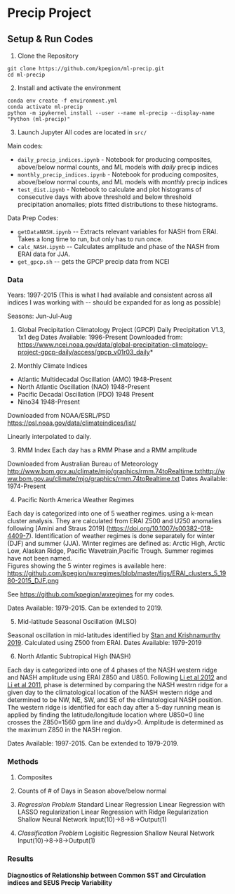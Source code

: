 # Precip Project 

## Setup & Run Codes

1. Clone the Repository
```
git clone https://github.com/kpegion/ml-precip.git
cd ml-precip
```

2. Install and activate the environment
```
conda env create -f environment.yml
conda activate ml-precip
python -m ipykernel install --user --name ml-precip --display-name "Python (ml-precip)"
```
3. Launch Jupyter 
All codes are located in `src/`

Main codes:
* `daily_precip_indices.ipynb` - Notebook for producing composites, above/below normal counts, and ML models with *daily* precip indices
* `monthly_precip_indices.ipynb` - Notebook for producing composites, above/below normal counts, and ML models with *monthly* precip indices
* `test_dist.ipynb` - Notebook to calculate and plot histograms of consecutive days with above threshold and below threshold precipitation anomalies; plots fitted distributions to these histograms. 

Data Prep Codes:
* `getDataNASH.ipynb` -- Extracts relevant variables for NASH from ERAI. Takes a long time to run, but only has to run once.
* `calc_NASH.ipynb` -- Calculates amplitude and phase of the NASH from ERAI data for JJA.
* `get_gpcp.sh` -- gets the GPCP precip data from NCEI


### Data 

Years: 1997-2015 (This is what I had available and consistent across all indices I was working with -- should be expanded for as long as possible)

Seasons: Jun-Jul-Aug

1. Global Precipitation Climatology Project (GPCP) Daily Precipitation V1.3, 1x1 deg 
Dates Available: 1996-Present
Downloaded from: https://www.ncei.noaa.gov/data/global-precipitation-climatology-project-gpcp-daily/access/gpcp_v01r03_daily*

2. Monthly Climate Indices 

* Atlantic Multidecadal Oscillation (AMO) 1948-Present
* North Atlantic Oscillation (NAO) 1948-Present
* Pacific Decadal Oscillation (PDO) 1948 Present
* Nino34 1948-Present 

Downloaded from NOAA/ESRL/PSD https://psl.noaa.gov/data/climateindices/list/

Linearly interpolated to daily.

3. RMM Index 
Each day has a RMM Phase and a RMM amplitude

Downloaded from Australian Bureau of Meteorology http://www.bom.gov.au/climate/mjo/graphics/rmm.74toRealtime.txthttp://www.bom.gov.au/climate/mjo/graphics/rmm.74toRealtime.txt
Dates Available: 1974-Present

4. Pacific North America Weather Regimes

Each day is categorized into one of 5 weather regimes.  using a k-mean cluster analysis.  They are calculated from ERAI Z500 and U250 anomalies following  [Amini and Straus 2019] (https://doi.org/10.1007/s00382-018-4409-7). Identification of weather regimes is done separately for winter (DJF) and summer (JJA). Winter regimes are defined as: Arctic High, Arctic Low, Alaskan Ridge, Pacific Wavetrain,Pacific Trough.  Summer regimes have not been named.  
Figures showing the 5 winter regimes is available here: https://github.com/kpegion/wxregimes/blob/master/figs/ERAI_clusters_5_1980-2015_DJF.png

See https://github.com/kpegion/wxregimes for my codes.

Dates Available: 1979-2015. Can be extended to 2019.

5. Mid-latitude Seasonal Oscillation (MLSO)

Seasonal oscillation in mid-latitudes identified by [Stan and Krishnamurthy 2019](https://link.springer.com/article/10.1007%2Fs00382-019-04827-9).  Calculated using Z500 from ERAI.
Dates Available: 1979-2019

6. North Atlantic Subtropical High (NASH)

Each day is categorized into one of 4 phases of the NASH western ridge and NASH amplitude using ERAI Z850 and U850. Following [Li et al 2012](https://doi.org/10.1007/s00382-011-1214-y) and [Li et al 2011](https://doi.org/10.1175/2010JCLI3829.1), phase is determined by comparing the NASH westrn ridge for a given day to the climatological location of the NASH western ridge and determined to be NW, NE, SW, and SE of the climatological NASH position.  The western ridge is identified for each day after a 5-day running mean is applied by finding the latitude/longitude location where U850=0 line crosses the Z850=1560 gpm line and du/dy>0. Amplitude is determined as the maximum Z850 in the NASH region.  

Dates Available: 1997-2015.  Can be extended to 1979-2019.

### Methods

1. Composites

2. Counts of # of Days in Season above/below normal

3. *Regression Problem*
Standard Linear Regression
Linear Regression with LASSO regularization
Linear Regression with Ridge Regularization
Shallow Neural Network Input(10)->8->8->Output(1)

4. *Classification Problem*
Logisitic Regression
Shallow Neural Network Input(10)->8->8->Output(1)

### Results

#### Diagnostics of Relationship between Common SST and Circulation indices and SEUS Precip Variability





